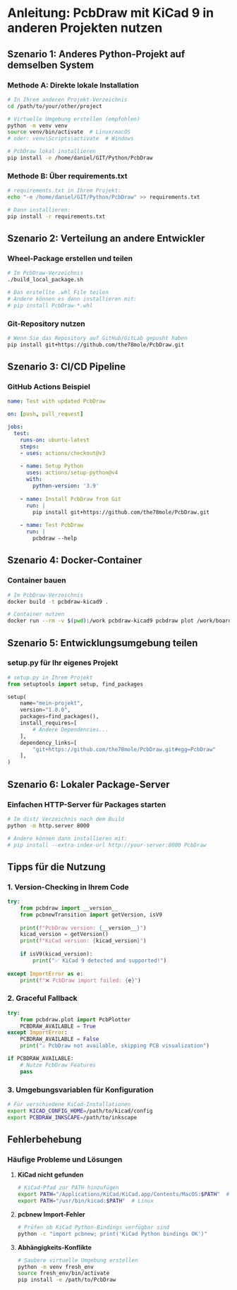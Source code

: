 # Anleitung: PcbDraw mit KiCad 9 in anderen Projekten nutzen

## Szenario 1: Anderes Python-Projekt auf demselben System

### Methode A: Direkte lokale Installation
```bash
# In Ihrem anderen Projekt-Verzeichnis
cd /path/to/your/other/project

# Virtuelle Umgebung erstellen (empfohlen)
python -m venv venv
source venv/bin/activate  # Linux/macOS
# oder: venv\Scripts\activate  # Windows

# PcbDraw lokal installieren
pip install -e /home/daniel/GIT/Python/PcbDraw
```

### Methode B: Über requirements.txt
```bash
# requirements.txt in Ihrem Projekt:
echo "-e /home/daniel/GIT/Python/PcbDraw" >> requirements.txt

# Dann installieren:
pip install -r requirements.txt
```

## Szenario 2: Verteilung an andere Entwickler

### Wheel-Package erstellen und teilen
```bash
# Im PcbDraw-Verzeichnis
./build_local_package.sh

# Das erstellte .whl File teilen
# Andere können es dann installieren mit:
# pip install PcbDraw-*.whl
```

### Git-Repository nutzen
```bash
# Wenn Sie das Repository auf GitHub/GitLab gepusht haben
pip install git+https://github.com/the78mole/PcbDraw.git
```

## Szenario 3: CI/CD Pipeline

### GitHub Actions Beispiel
```yaml
name: Test with updated PcbDraw

on: [push, pull_request]

jobs:
  test:
    runs-on: ubuntu-latest
    steps:
    - uses: actions/checkout@v3
    
    - name: Setup Python
      uses: actions/setup-python@v4
      with:
        python-version: '3.9'
    
    - name: Install PcbDraw from Git
      run: |
        pip install git+https://github.com/the78mole/PcbDraw.git
    
    - name: Test PcbDraw
      run: |
        pcbdraw --help
```

## Szenario 4: Docker-Container

### Container bauen
```bash
# Im PcbDraw-Verzeichnis
docker build -t pcbdraw-kicad9 .

# Container nutzen
docker run --rm -v $(pwd):/work pcbdraw-kicad9 pcbdraw plot /work/board.kicad_pcb /work/output.svg
```

## Szenario 5: Entwicklungsumgebung teilen

### setup.py für Ihr eigenes Projekt
```python
# setup.py in Ihrem Projekt
from setuptools import setup, find_packages

setup(
    name="mein-projekt",
    version="1.0.0",
    packages=find_packages(),
    install_requires=[
        # Andere Dependencies...
    ],
    dependency_links=[
        "git+https://github.com/the78mole/PcbDraw.git#egg=PcbDraw"
    ],
)
```

## Szenario 6: Lokaler Package-Server

### Einfachen HTTP-Server für Packages starten
```bash
# Im dist/ Verzeichnis nach dem Build
python -m http.server 8000

# Andere können dann installieren mit:
# pip install --extra-index-url http://your-server:8000 PcbDraw
```

## Tipps für die Nutzung

### 1. Version-Checking in Ihrem Code
```python
try:
    from pcbdraw import __version__
    from pcbnewTransition import getVersion, isV9
    
    print(f"PcbDraw version: {__version__}")
    kicad_version = getVersion()
    print(f"KiCad version: {kicad_version}")
    
    if isV9(kicad_version):
        print("✅ KiCad 9 detected and supported!")
    
except ImportError as e:
    print(f"❌ PcbDraw import failed: {e}")
```

### 2. Graceful Fallback
```python
try:
    from pcbdraw.plot import PcbPlotter
    PCBDRAW_AVAILABLE = True
except ImportError:
    PCBDRAW_AVAILABLE = False
    print("⚠️ PcbDraw not available, skipping PCB visualization")

if PCBDRAW_AVAILABLE:
    # Nutze PcbDraw Features
    pass
```

### 3. Umgebungsvariablen für Konfiguration
```bash
# Für verschiedene KiCad-Installationen
export KICAD_CONFIG_HOME=/path/to/kicad/config
export PCBDRAW_INKSCAPE=/path/to/inkscape
```

## Fehlerbehebung

### Häufige Probleme und Lösungen

1. **KiCad nicht gefunden**
   ```bash
   # KiCad-Pfad zur PATH hinzufügen
   export PATH="/Applications/KiCad/KiCad.app/Contents/MacOS:$PATH"  # macOS
   export PATH="/usr/bin/kicad:$PATH"  # Linux
   ```

2. **pcbnew Import-Fehler**
   ```bash
   # Prüfen ob KiCad Python-Bindings verfügbar sind
   python -c "import pcbnew; print('KiCad Python bindings OK')"
   ```

3. **Abhängigkeits-Konflikte**
   ```bash
   # Saubere virtuelle Umgebung erstellen
   python -m venv fresh_env
   source fresh_env/bin/activate
   pip install -e /path/to/PcbDraw
   ```
